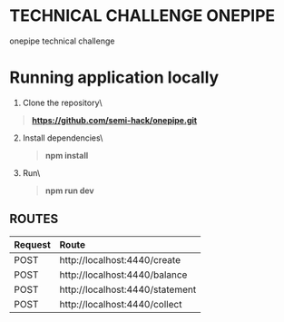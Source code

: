 # TECHNICAL CHALLENGE ONEPIPE
 onepipe technical challenge
# Running application locally
 1. Clone the repository\
   >**https://github.com/semi-hack/onepipe.git**

 2. Install dependencies\
    >**npm install**

 3. Run\
    >**npm run dev**
    
## ROUTES
| Request |             Route               |
|:--------|:--------------------------------|
| POST    | http://localhost:4440/create    |
| POST    | http://localhost:4440/balance   |
| POST    | http://localhost:4440/statement |
| POST    | http://localhost:4440/collect   |
